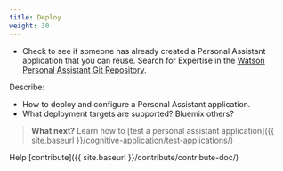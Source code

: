 ```yaml
---
title: Deploy
weight: 30
---
```

  * Check to see if someone has already created a Personal Assistant application that you can reuse. Search for Expertise in the [Watson Personal Assistant Git Repository]().

  Describe:
  * How to deploy and configure a Personal Assistant application.
  * What deployment targets are supported? Bluemix others?  

> **What next?** Learn how to [test a personal assistant application]({{ site.baseurl }}/cognitive-application/test-applications/)


Help [contribute]({{ site.baseurl }}/contribute/contribute-doc/)
